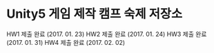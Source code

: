 # Unity5 게임 제작 캠프 숙제 저장소

HW1 제출 완료 (2017. 01. 23)
HW2 제출 완료 (2017. 01. 24)
HW3 제출 완료 (2017. 01. 31)
HW4 제출 완료 (2017. 02. 02)

